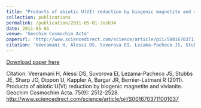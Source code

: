 ```yaml
---
title: "Products of abiotic U(VI) reduction by biogenic magnetite and vivianite"
collection: publications
permalink: /publication/2011-05-01-Josh34
date: 2011-05-01
venue: 'Geochim Cosmochim Acta'
paperurl: 'http://www.sciencedirect.com/science/article/pii/S0016703711001037'
citation: 'Veeramani H, Alessi DS, Suvorova EI, Lezama-Pacheco JS, Stubbs JE, Sharp JO, Dippon U, Kappler A, Bargar JR, Bernier-Latmani R (2011). Products of abiotic U(VI) reduction by biogenic magnetite and vivianite. Geochim Cosmochim Acta. 75(9): 2512-2528. http://www.sciencedirect.com/science/article/pii/S0016703711001037'
---
```


<a href='http://www.sciencedirect.com/science/article/pii/S0016703711001037'>Download paper here</a>

Citation: Veeramani H, Alessi DS, Suvorova EI, Lezama-Pacheco JS, Stubbs JE, Sharp JO, Dippon U, Kappler A, Bargar JR, Bernier-Latmani R (2011). Products of abiotic U(VI) reduction by biogenic magnetite and vivianite. Geochim Cosmochim Acta. 75(9): 2512-2528. http://www.sciencedirect.com/science/article/pii/S0016703711001037